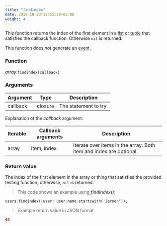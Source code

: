 ```yaml
---
title: "findindex"
date: 2019-10-23T12:51:33+02:00
weight: 4
---
```


This function returns the index of the first element in a [list](../../list) or [tuple](../../tuple) that satisfies the callback function.
Otherwise `nil` is returned.

This function does *not* generate an [event](../../../events).

### Function
*array*.`findindex(callback)`

### Arguments
Argument | Type | Description
-------- | ---- | -----------
callback | closure | The statement to try.

Explanation of the *callback* argument:

Iterable | Callback arguments | Description
-------- | -------- | -----------
array | item, index | Iterate over items in the array. Both item and index are optional.


### Return value
The index of the first element in the array or thing that satisfies the provided testing function;
otherwise, `nil` is returned.

> This code shows an example using ***findindex()***:

```thingsdb,syntax_only
users.findindex(|user| user.name.startswith('Jeroen'));
```

> Example return value in JSON format

```json
42
```

